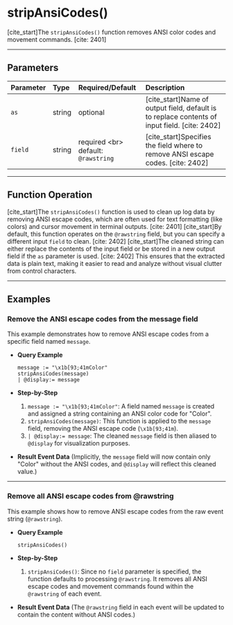# stripAnsiCodes()

[cite\_start]The `stripAnsiCodes()` function removes ANSI color codes and movement commands. [cite: 2401]

***

## Parameters

| Parameter | Type | Required/Default | Description |
| :--- | :--- | :--- | :--- |
| `as` | string | optional | [cite\_start]Name of output field, default is to replace contents of input field. [cite: 2402] |
| `field` | string | required \<br\> default: `@rawstring` | [cite\_start]Specifies the field where to remove ANSI escape codes. [cite: 2402] |

***

## Function Operation

[cite\_start]The `stripAnsiCodes()` function is used to clean up log data by removing ANSI escape codes, which are often used for text formatting (like colors) and cursor movement in terminal outputs. [cite: 2401] [cite\_start]By default, this function operates on the `@rawstring` field, but you can specify a different input `field` to clean. [cite: 2402] [cite\_start]The cleaned string can either replace the contents of the input field or be stored in a new output field if the `as` parameter is used. [cite: 2402] This ensures that the extracted data is plain text, making it easier to read and analyze without visual clutter from control characters.

***

## Examples

### Remove the ANSI escape codes from the message field

This example demonstrates how to remove ANSI escape codes from a specific field named `message`.

  * **Query Example**

    ```
    message := "\x1b[93;41mColor"
    stripAnsiCodes(message)
    | @display:= message
    ```

  * **Step-by-Step**

    1.  `message := "\x1b[93;41mColor"`: A field named `message` is created and assigned a string containing an ANSI color code for "Color".
    2.  `stripAnsiCodes(message)`: This function is applied to the `message` field, removing the ANSI escape code (`\x1b[93;41m`).
    3.  `| @display:= message`: The cleaned `message` field is then aliased to `@display` for visualization purposes.

  * **Result Event Data**
    (Implicitly, the `message` field will now contain only "Color" without the ANSI codes, and `@display` will reflect this cleaned value.)

---

### Remove all ANSI escape codes from @rawstring

This example shows how to remove ANSI escape codes from the raw event string (`@rawstring`).

  * **Query Example**

    ```
    stripAnsiCodes()
    ```

  * **Step-by-Step**

    1.  `stripAnsiCodes()`: Since no `field` parameter is specified, the function defaults to processing `@rawstring`. It removes all ANSI escape codes and movement commands found within the `@rawstring` of each event.

  * **Result Event Data**
    (The `@rawstring` field in each event will be updated to contain the content without ANSI codes.)